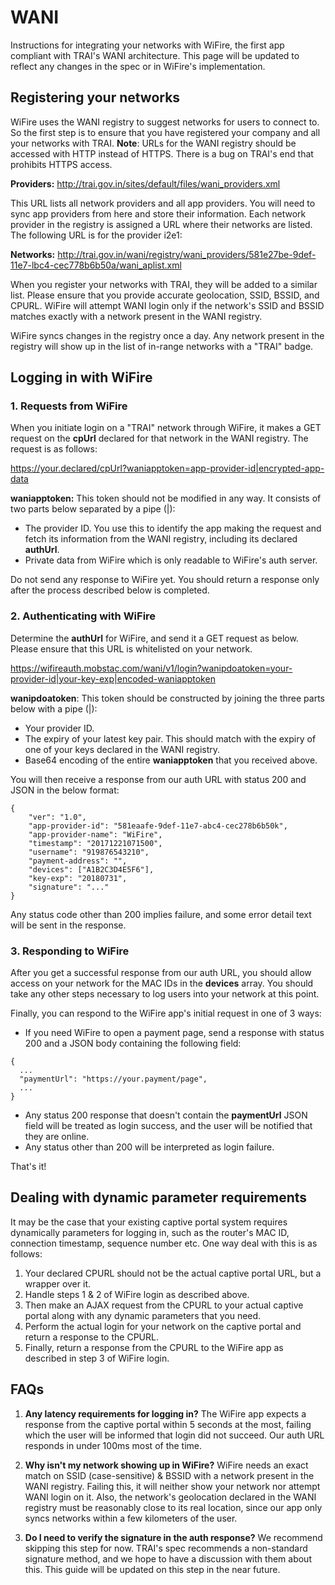 # WANI
Instructions for integrating your networks with WiFire, the first app compliant with TRAI's WANI architecture.
This page will be updated to reflect any changes in the spec or in WiFire's implementation.

## Registering your networks
WiFire uses the WANI registry to suggest networks for users to connect to. So the first step is to ensure that you have registered your company and all your networks with TRAI. **Note**: URLs for the WANI registry should be accessed with HTTP instead of HTTPS. There is a bug on TRAI's end that prohibits HTTPS access.

**Providers:** http://trai.gov.in/sites/default/files/wani_providers.xml

This URL lists all network providers and all app providers. You will need to sync app providers from here and store their information. Each network provider in the registry is assigned a URL where their networks are listed. The following URL is for the provider i2e1: 

**Networks:** http://trai.gov.in/wani/registry/wani_providers/581e27be-9def-11e7-lbc4-cec778b6b50a/wani_aplist.xml

When you register your networks with TRAI, they will be added to a similar list. Please ensure that you provide accurate geolocation, SSID, BSSID, and CPURL. WiFire will attempt WANI login only if the network's SSID and BSSID matches exactly with a network present in the WANI registry.

WiFire syncs changes in the registry once a day. Any network present in the registry will show up in the list of in-range networks with a "TRAI" badge.

## Logging in with WiFire

### 1. Requests from WiFire
When you initiate login on a "TRAI" network through WiFire, it makes a GET request on the **cpUrl** declared for that network in the WANI registry. The request is as follows:

https://your.declared/cpUrl?waniapptoken=app-provider-id|encrypted-app-data

**waniapptoken:** This token should not be modified in any way. It consists of two parts below separated by a pipe (|):
- The provider ID. You use this to identify the app making the request and fetch its information from the WANI registry, including its declared **authUrl**.
- Private data from WiFire which is only readable to WiFire's auth server.

Do not send any response to WiFire yet. You should return a response only after the process described below is completed.

### 2. Authenticating with WiFire
Determine the **authUrl** for WiFire, and send it a GET request as below. Please ensure that this URL is whitelisted on your network.

https://wifireauth.mobstac.com/wani/v1/login?wanipdoatoken=your-provider-id|your-key-exp|encoded-waniapptoken

**wanipdoatoken**: This token should be constructed by joining the three parts below with a pipe (|):
- Your provider ID.
- The expiry of your latest key pair. This should match with the expiry of one of your keys declared in the WANI registry.
- Base64 encoding of the entire **waniapptoken** that you received above.

You will then receive a response from our auth URL with status 200 and JSON in the below format:

```
{
    "ver": "1.0",
    "app-provider-id": "581eaafe-9def-11e7-abc4-cec278b6b50k",
    "app-provider-name": "WiFire",
    "timestamp": "20171221071500",
    "username": "919876543210",
    "payment-address": "",
    "devices": ["A1B2C3D4E5F6"],
    "key-exp": "20180731",
    "signature": "..."
}
```

Any status code other than 200 implies failure, and some error detail text will be sent in the response.

### 3. Responding to WiFire
After you get a successful response from our auth URL, you should allow access on your network for the MAC IDs in the **devices** array. You should take any other steps necessary to log users into your network at this point.

Finally, you can respond to the WiFire app's initial request in one of 3 ways:
- If you need WiFire to open a payment page, send a response with status 200 and a JSON body containing the following field:
```
{
  ...
  "paymentUrl": "https://your.payment/page",
  ...
}
```
- Any status 200 response that doesn't contain the **paymentUrl** JSON field will be treated as login success, and the user will be notified that they are online.
- Any status other than 200 will be interpreted as login failure.

That's it!

## Dealing with dynamic parameter requirements
It may be the case that your existing captive portal system requires dynamically parameters for logging in, such as the router's MAC ID, connection timestamp, sequence number etc. One way deal with this is as follows:

1. Your declared CPURL should not be the actual captive portal URL, but a wrapper over it.
2. Handle steps 1 & 2 of WiFire login as described above.
3. Then make an AJAX request from the CPURL to your actual captive portal along with any dynamic parameters that you need.
4. Perform the actual login for your network on the captive portal and return a response to the CPURL.
5. Finally, return a response from the CPURL to the WiFire app as described in step 3 of WiFire login.

## FAQs

1. **Any latency requirements for logging in?** The WiFire app expects a response from the captive portal within 5 seconds at the most, failing which the user will be informed that login did not succeed. Our auth URL responds in under 100ms most of the time.

2. **Why isn't my network showing up in WiFire?** WiFire needs an exact match on SSID (case-sensitive) & BSSID with a network present in the WANI registry. Failing this, it will neither show your network nor attempt WANI login on it. Also, the network's geolocation declared in the WANI registry must be reasonably close to its real location, since our app only syncs networks within a few kilometers of the user.

3. **Do I need to verify the signature in the auth response?** We recommend skipping this step for now. TRAI's spec recommends a non-standard signature method, and we hope to have a discussion with them about this. This guide will be updated on this step in the near future.
